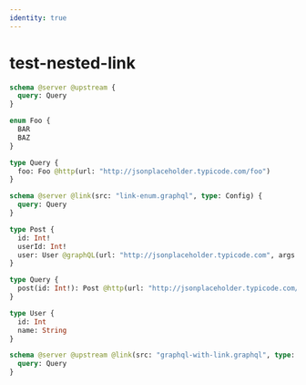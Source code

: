 ```yaml
---
identity: true
---
```


# test-nested-link

```graphql @file:link-enum.graphql
schema @server @upstream {
  query: Query
}

enum Foo {
  BAR
  BAZ
}

type Query {
  foo: Foo @http(url: "http://jsonplaceholder.typicode.com/foo")
}
```

```graphql @file:graphql-with-link.graphql
schema @server @link(src: "link-enum.graphql", type: Config) {
  query: Query
}

type Post {
  id: Int!
  userId: Int!
  user: User @graphQL(url: "http://jsonplaceholder.typicode.com", args: [{key: "id", value: "{{.value.userId}}"}], name: "user")
}

type Query {
  post(id: Int!): Post @http(url: "http://jsonplaceholder.typicode.com/posts/{{.args.id}}")
}

type User {
  id: Int
  name: String
}
```

```graphql @config
schema @server @upstream @link(src: "graphql-with-link.graphql", type: Config) {
  query: Query
}
```
